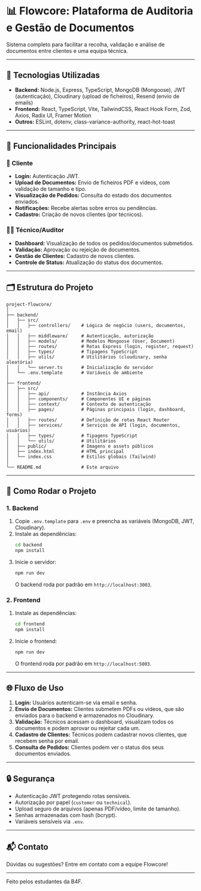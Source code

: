 # 📊 Flowcore: Plataforma de Auditoria e Gestão de Documentos

Sistema completo para facilitar a recolha, validação e análise de documentos entre clientes e uma equipa técnica.

---

## 🔧 Tecnologias Utilizadas

- **Backend:** Node.js, Express, TypeScript, MongoDB (Mongoose), JWT (autenticação), Cloudinary (upload de ficheiros), Resend (envio de emails)
- **Frontend:** React, TypeScript, Vite, TailwindCSS, React Hook Form, Zod, Axios, Radix UI, Framer Motion
- **Outros:** ESLint, dotenv, class-variance-authority, react-hot-toast

---

## 🎯 Funcionalidades Principais

### 👤 Cliente
- **Login:** Autenticação JWT.
- **Upload de Documentos:** Envio de ficheiros PDF e vídeos, com validação de tamanho e tipo.
- **Visualização de Pedidos:** Consulta do estado dos documentos enviados.
- **Notificações:** Recebe alertas sobre erros ou pendências.
- **Cadastro:** Criação de novos clientes (por técnicos).

### 👨‍💼 Técnico/Auditor
- **Dashboard:** Visualização de todos os pedidos/documentos submetidos.
- **Validação:** Aprovação ou rejeição de documentos.
- **Gestão de Clientes:** Cadastro de novos clientes.
- **Controle de Status:** Atualização do status dos documentos.

---

## 🗂️ Estrutura do Projeto

```
project-flowcore/
│
├── backend/
│   ├── src/
│   │   ├── controllers/    # Lógica de negócio (users, documentos, email)
│   │   ├── middleware/     # Autenticação, autorização
│   │   ├── models/         # Modelos Mongoose (User, Document)
│   │   ├── routes/         # Rotas Express (login, register, request)
│   │   ├── types/          # Tipagens TypeScript
│   │   ├── utils/          # Utilitários (cloudinary, senha aleatória)
│   │   └── server.ts       # Inicialização do servidor
│   └── .env.template       # Variáveis de ambiente
│
├── frontend/
│   ├── src/
│   │   ├── api/            # Instância Axios
│   │   ├── components/     # Componentes UI e páginas
│   │   ├── context/        # Contexto de autenticação
│   │   ├── pages/          # Páginas principais (login, dashboard, forms)
│   │   ├── routes/         # Definição de rotas React Router
│   │   ├── services/       # Serviços de API (login, documentos, usuários)
│   │   ├── types/          # Tipagens TypeScript
│   │   └── utils/          # Utilitários
│   ├── public/             # Imagens e assets públicos
│   ├── index.html          # HTML principal
│   └── index.css           # Estilos globais (Tailwind)
│
└── README.md               # Este arquivo
```

---

## 🚀 Como Rodar o Projeto

### 1. Backend

1. Copie `.env.template` para `.env` e preencha as variáveis (MongoDB, JWT, Cloudinary).
2. Instale as dependências:
   ```sh
   cd backend
   npm install
   ```
3. Inicie o servidor:
   ```sh
   npm run dev
   ```
   O backend roda por padrão em `http://localhost:3003`.

### 2. Frontend

1. Instale as dependências:
   ```sh
   cd frontend
   npm install
   ```
2. Inicie o frontend:
   ```sh
   npm run dev
   ```
   O frontend roda por padrão em `http://localhost:5003`.

---

## 🌐 Fluxo de Uso

1. **Login:** Usuários autenticam-se via email e senha.
2. **Envio de Documentos:** Clientes submetem PDFs ou vídeos, que são enviados para o backend e armazenados no Cloudinary.
3. **Validação:** Técnicos acessam o dashboard, visualizam todos os documentos e podem aprovar ou rejeitar cada um.
4. **Cadastro de Clientes:** Técnicos podem cadastrar novos clientes, que recebem senha por email.
5. **Consulta de Pedidos:** Clientes podem ver o status dos seus documentos enviados.

---

## 🔒 Segurança

- Autenticação JWT protegendo rotas sensíveis.
- Autorização por papel (`customer` ou `technical`).
- Upload seguro de arquivos (apenas PDF/vídeo, limite de tamanho).
- Senhas armazenadas com hash (bcrypt).
- Variáveis sensíveis via `.env`.

---

## 📬 Contato

Dúvidas ou sugestões? Entre em contato com a equipe Flowcore!

---

Feito pelos estudantes da B4F.
